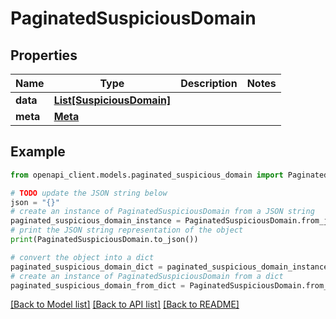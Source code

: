# PaginatedSuspiciousDomain


## Properties

Name | Type | Description | Notes
------------ | ------------- | ------------- | -------------
**data** | [**List[SuspiciousDomain]**](SuspiciousDomain.md) |  | 
**meta** | [**Meta**](Meta.md) |  | 

## Example

```python
from openapi_client.models.paginated_suspicious_domain import PaginatedSuspiciousDomain

# TODO update the JSON string below
json = "{}"
# create an instance of PaginatedSuspiciousDomain from a JSON string
paginated_suspicious_domain_instance = PaginatedSuspiciousDomain.from_json(json)
# print the JSON string representation of the object
print(PaginatedSuspiciousDomain.to_json())

# convert the object into a dict
paginated_suspicious_domain_dict = paginated_suspicious_domain_instance.to_dict()
# create an instance of PaginatedSuspiciousDomain from a dict
paginated_suspicious_domain_from_dict = PaginatedSuspiciousDomain.from_dict(paginated_suspicious_domain_dict)
```
[[Back to Model list]](../README.md#documentation-for-models) [[Back to API list]](../README.md#documentation-for-api-endpoints) [[Back to README]](../README.md)


